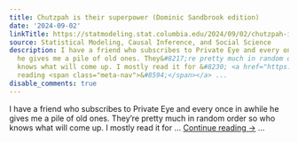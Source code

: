 ```yaml
---
title: Chutzpah is their superpower (Dominic Sandbrook edition)
date: '2024-09-02'
linkTitle: https://statmodeling.stat.columbia.edu/2024/09/02/chutzpah-is-their-superpower/
source: Statistical Modeling, Causal Inference, and Social Science
description: I have a friend who subscribes to Private Eye and every once in awhile
  he gives me a pile of old ones. They&#8217;re pretty much in random order so who
  knows what will come up. I mostly read it for &#8230; <a href="https://statmodeling.stat.columbia.edu/2024/09/02/chutzpah-is-their-superpower/">Continue
  reading <span class="meta-nav">&#8594;</span></a> ...
disable_comments: true
---
```

I have a friend who subscribes to Private Eye and every once in awhile he gives me a pile of old ones. They&#8217;re pretty much in random order so who knows what will come up. I mostly read it for &#8230; <a href="https://statmodeling.stat.columbia.edu/2024/09/02/chutzpah-is-their-superpower/">Continue reading <span class="meta-nav">&#8594;</span></a> ...